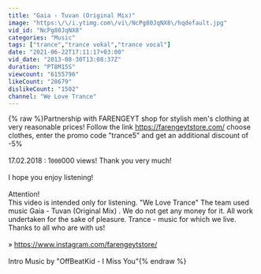 ```yaml
---
title: "Gaia - Tuvan (Original Mix)"
image: "https:\/\/i.ytimg.com\/vi\/NcPg80JqNX8\/hqdefault.jpg"
vid_id: "NcPg80JqNX8"
categories: "Music"
tags: ["trance","trance vokal","trance vocal"]
date: "2021-06-22T17:11:17+03:00"
vid_date: "2013-08-30T13:08:37Z"
duration: "PT8M15S"
viewcount: "6155796"
likeCount: "28679"
dislikeCount: "1502"
channel: "We Love Trance"
---
```

{% raw %}Partnership with FARENGEYT shop for stylish men's clothing at very reasonable prices! Follow the link <a rel="nofollow" target="blank" href="https://farengeytstore.com/">https://farengeytstore.com/</a> choose clothes, enter the promo code &quot;trance5&quot; and get an additional discount of -5%<br /><br />17.02.2018 : 1`000`000 views! Thank you very much!<br /><br />I hope you enjoy listening!<br /><br />Attention! <br />This video is intended only for listening. &quot;We Love Trance&quot; The team used music Gaia - Tuvan (Original Mix) . We do not get any money for it. All work undertaken for the sake of pleasure. Trance - music for which we live. Thanks to all who are with us!<br /><br />» <a rel="nofollow" target="blank" href="https://www.instagram.com/farengeytstore/">https://www.instagram.com/farengeytstore/</a><br /><br />Intro Music by &quot;OffBeatKid - I Miss You&quot;{% endraw %}
